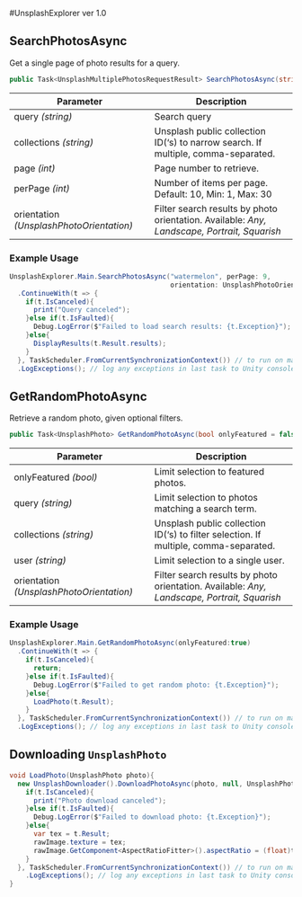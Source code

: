 #UnsplashExplorer ver 1.0



## SearchPhotosAsync

Get a single page of photo results for a query.

````c#
public Task<UnsplashMultiplePhotosRequestResult> SearchPhotosAsync(string query, string collections = null, int page = 1, int perPage = 10, UnsplashPhotoOrientation orientation = UnsplashPhotoOrientation.Any)
````

| Parameter                                | Description                                                  |
| ---------------------------------------- | ------------------------------------------------------------ |
| query *(string)*                         | Search query                                                 |
| collections *(string)*                   | Unsplash public collection ID(‘s) to narrow search. If multiple, comma-separated. |
| page *(int)*                             | Page number to retrieve.                                     |
| perPage *(int)*                          | Number of items per page. Default: 10, Min: 1, Max: 30       |
| orientation *(UnsplashPhotoOrientation)* | Filter search results by photo orientation. Available: *Any, Landscape, Portrait, Squarish* |

### Example Usage

```c#
UnsplashExplorer.Main.SearchPhotosAsync("watermelon", perPage: 9, 
                                        orientation: UnsplashPhotoOrientation.Landscape)
  .ContinueWith(t => {
    if(t.IsCanceled){
      print("Query canceled");
    }else if(t.IsFaulted){
      Debug.LogError($"Failed to load search results: {t.Exception}");
    }else{
      DisplayResults(t.Result.results);
    }
  }, TaskScheduler.FromCurrentSynchronizationContext()) // to run on main thread
  .LogExceptions(); // log any exceptions in last task to Unity console
```



## GetRandomPhotoAsync

Retrieve a random photo, given optional filters.

```c#
public Task<UnsplashPhoto> GetRandomPhotoAsync(bool onlyFeatured = false, string query = null, string collections = null, string user = null, UnsplashPhotoOrientation orientation = UnsplashPhotoOrientation.Any)
```

| Parameter                                | Description                                                  |
| ---------------------------------------- | ------------------------------------------------------------ |
| onlyFeatured *(bool)*                    | Limit selection to featured photos.                          |
| query *(string)*                         | Limit selection to photos matching a search term.            |
| collections *(string)*                   | Unsplash public collection ID(‘s) to filter selection. If multiple, comma-separated. |
| user *(string)*                          | Limit selection to a single user.                            |
| orientation *(UnsplashPhotoOrientation)* | Filter search results by photo orientation. Available: *Any, Landscape, Portrait, Squarish* |

### Example Usage

```c#
UnsplashExplorer.Main.GetRandomPhotoAsync(onlyFeatured:true)
  .ContinueWith(t => {
    if(t.IsCanceled){
      return;
    }else if(t.IsFaulted){
      Debug.LogError($"Failed to get random photo: {t.Exception}");
    }else{
      LoadPhoto(t.Result);
    }
  }, TaskScheduler.FromCurrentSynchronizationContext()) // to run on main thread
  .LogExceptions(); // log any exceptions in last task to Unity console
```















## Downloading `UnsplashPhoto`

```c#
void LoadPhoto(UnsplashPhoto photo){
  new UnsplashDownloader().DownloadPhotoAsync(photo, null, UnsplashPhotoSize.Regular).ContinueWith(t => {
    if(t.IsCanceled){
      print("Photo download canceled");
    }else if(t.IsFaulted){
      Debug.LogError($"Failed to download photo: {t.Exception}");
    }else{
      var tex = t.Result;
      rawImage.texture = tex;
      rawImage.GetComponent<AspectRatioFitter>().aspectRatio = (float)tex.width/tex.height;
    }
  }, TaskScheduler.FromCurrentSynchronizationContext()) // to run on main thread
    .LogExceptions(); // log any exceptions in last task to Unity console
}
```

